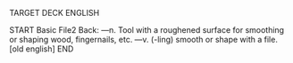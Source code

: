 TARGET DECK
ENGLISH

START
Basic
File2
Back: —n. Tool with a roughened surface for smoothing or shaping wood, fingernails, etc. —v. (-ling) smooth or shape with a file. [old english]
END

